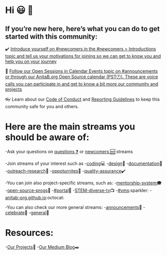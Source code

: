 # Hi :smiley: :wave:

## If you’re new here, here’s what you can do to get started with this community:

:heavy_check_mark: [Introduce yourself on #newcomers in the #newcomers > Introductions topic and tell us your motivations for joining so we can get to know you and help you on your journey](https://anitab-org.zulipchat.com/#narrow/stream/223071-newcomers)

:calendar: [Follow our Open Sessions in Calendar Events topic on #announcements or through our AnitaB.org Open Source calendar (PST:clock1:). These are voice calls you can participate in and get to know a bit more our community and projects](https://calendar.google.com/calendar/embed?src=sh10tv3mtfve62somg9nngp9tg%40group.calendar.google.com&ctz=America/Los_Angeles)

:eyeglasses: Learn about our [Code of Conduct](https://github.com/anitab-org/anitab-org.github.io/blob/develop/docs/code_of_conduct.md) and [Reporting Guidelines](https://github.com/anitab-org/anitab-org.github.io/blob/develop/docs/reporting_guidelines.md) to keep this community safe for you and others.

# Here are the main streams you should be aware of:

-Ask your questions  on [questions :question:](https://anitab-org.zulipchat.com/#narrow/stream/223070-questions) or [newcomers :new:](https://anitab-org.zulipchat.com/#narrow/stream/223071-newcomers) streams 
    
-Join streams of your interest such as 
    -[coding](https://anitab-org.zulipchat.com/#narrow/stream/216321-coding):computer:
    -[design](https://anitab-org.zulipchat.com/#narrow/stream/216323-design):art:
    -[documentation](https://anitab-org.zulipchat.com/#narrow/stream/216326-documentatio):notebook_with_decorative_cover:
    -[outreach-research](https://anitab-org.zulipchat.com/#narrow/stream/216324-outreach-research):microscope:
    -[oppoturnites](https://anitab-org.zulipchat.com/#narrow/stream/223069-opportunities):stars:
    -[quality-assurance](https://anitab-org.zulipchat.com/#narrow/stream/216325-quality-assurance):heavy_check_mark:

-You can join also project-specific streams, such as: 
    -[mentorship-system](https://anitab-org.zulipchat.com/#narrow/stream/222534-mentorship-system):mortar_board:
    -[open-source-progs](https://anitab-org.zulipchat.com/#narrow/stream/237907-open-source-progs):confetti_ball:
    -[#portal](https://anitab-org.zulipchat.com/#narrow/stream/222540-portal):tada:
    -[STEM-diverse-tv](https://anitab-org.zulipchat.com/#narrow/stream/225705-STEM-diverse-tv):tv:
    -[#vms](https://anitab-org.zulipchat.com/#narrow/stream/222539-vms:):sparkler:
    -[anitab-org.github.io](https://anitab-org.zulipchat.com/#narrow/stream/235478-anitab-org.2Egithub.2Eio):octocat:

   
-You can also check our more general streams:
    -[announcements](https://anitab-org.zulipchat.com/#narrow/stream/213491-announcements):microphone:
    -[celebrate](https://anitab-org.zulipchat.com/#narrow/stream/223068-celebrate):sparkler:
    -[general](https://anitab-org.zulipchat.com/#narrow/stream/212722-general):newspaper:


# Resources:
-[Our Projects](https://github.com/anitab-org):space_invader:
-[Our Medium Blog](https://medium.com/anitab-org-open-source):black_nib: